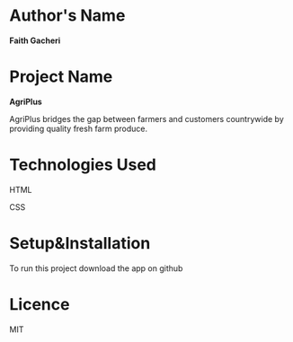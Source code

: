 # Author's Name

**Faith Gacheri**

# Project Name

**AgriPlus**

AgriPlus bridges the gap between farmers and customers countrywide by providing quality fresh farm produce.

# Technologies Used

HTML

CSS

# Setup&Installation
To run this project download the app on github

# Licence

MIT
